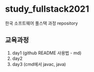 # study_fullstack2021
한국 소프트웨어 풀스택 과정 repository


## 교육과정
1. day1 (github README 사용법 - md)
2. day2
3. day3 (cmd에서 javac, java)
